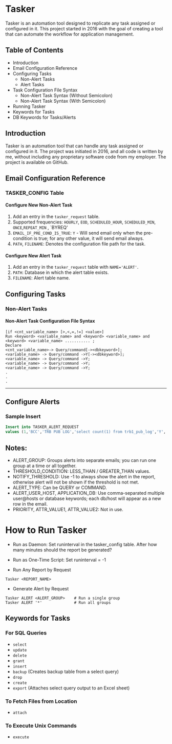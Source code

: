 # Tasker

Tasker is an automation tool designed to replicate any task assigned or configured in it. This project started in 2016 with the goal of creating a tool that can automate the workflow for application management.

## Table of Contents

- Introduction
- Email Configuration Reference
- Configuring Tasks
  - Non-Alert Tasks
  - Alert Tasks
- Task Configuration File Syntax
  - Non-Alert Task Syntax (Without Semicolon)
  - Non-Alert Task Syntax (With Semicolon)
- Running Tasker
- Keywords for Tasks
- DB Keywords for Tasks/Alerts

## Introduction

Tasker is an automation tool that can handle any task assigned or configured in it. The project was initiated in 2016, and all code is written by me, without including any proprietary software code from my employer. The project is available on GitHub.

## Email Configuration Reference

### TASKER_CONFIG Table

#### Configure New Non-Alert Task

1. Add an entry in the `tasker_request` table.
2. Supported frequencies: `HOURLY`, `EOD`, `SCHEDULED_HOUR`, `SCHEDULED_MIN`, `ONCE`,`REPEAT_MIN` , `BYREQ'
3. `EMAIL_IF_PRE_COND_IS_TRUE`: `Y` - Will send email only when the pre-condition is true; for any other value, it will send email always.
4. `PATH`, `FILENAME`: Denotes the configuration file path for the task.

#### Configure New Alert Task

1. Add an entry in the `tasker_request` table with `NAME='ALERT'`.
2. `PATH`: Database in which the alert table exists.
3. `FILENAME`: Alert table name.

## Configuring Tasks

### Non-Alert Tasks

#### Non-Alert Task Configuration File Syntax 

```plaintext
[if <cnt_variable_name> [>,<,=,!=] <value>]
Run <keyword> <variable_name> and <keyword> <variable_name> and <keyword> <variable_name> ........... ;
Declare
<cnt_variable_name>-> Query/command[-><dbkeyword>];
<variable_name> -> Query/command ->Y[-><dbkeyword>];
<variable_name> -> Query/command ->Y;
<variable_name> -> Query/command ->Y;
<variable_name> -> Query/command ->Y;
.
.
.
```


---

## Configure Alerts

### Sample Insert
```sql
Insert into TASKER_ALERT_REQUEST 
values (1,'BCC','TRB PUB LOG','select count(1) from trb1_pub_log','Y','GREATER_THAN',-1,200,500,'QUERY',null,'abpapp',1,null,null);
```
## Notes:
- ALERT_GROUP: Groups alerts into separate emails; you can run one group at a time or all together.
- THRESHOLD_CONDITION: LESS_THAN / GREATER_THAN values.
- NOTIFY_THRESHOLD: Use -1 to always show the alert in the report, otherwise alert will not be shown if the threshold is not met.
- ALERT_TYPE: Can be QUERY or COMMAND.
- ALERT_USER_HOST, APPLICATION_DB: Use comma-separated multiple user@hosts or database keywords; each db/host will appear as a new row in the email.
- PRIORITY, ATTR_VALUE1, ATTR_VALUE2: Not in use.


# How to Run Tasker
- Run as Daemon: Set runinterval in the tasker_config table. After how many minutes should the report be generated?
- Run as One-Time Script: Set runinterval = -1

- Run Any Report by Request
```plaintext
Tasker <REPORT_NAME>
```

- Generate Alert by Request
```plaintext
Tasker ALERT <ALERT_GROUP>    # Run a single group
Tasker ALERT '*'              # Run all groups
```

## Keywords for Tasks

### For SQL Queries
- `select`
- `update`
- `delete`
- `grant`
- `insert`
- `backup` (Creates backup table from a select query)
- `drop`
- `create`
- `export` (Attaches select query output to an Excel sheet)

### To Fetch Files from Location
- `attach`

### To Execute Unix Commands
- `execute`
